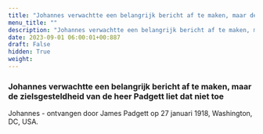 ```yaml
---
title: "Johannes verwachtte een belangrijk bericht af te maken, maar de zielsgesteldheid van de heer Padgett liet dat niet toe"
menu_title: ""
description: "Johannes verwachtte een belangrijk bericht af te maken, maar de zielsgesteldheid van de heer Padgett liet dat niet toe"
date: 2023-09-01 06:00:01+00:887
draft: False
hidden: True
weight:
---
```

### Johannes verwachtte een belangrijk bericht af te maken, maar de zielsgesteldheid van de heer Padgett liet dat niet toe

Johannes - ontvangen door James Padgett op 27 januari 1918, Washington, DC, USA.
